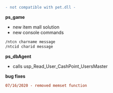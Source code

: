```diff
- not compatible with pet.dll -
```
**ps_game**
* new item mall solution
* new console commands
```asm
/ntcn charname message
/ntcid charid message
```

**ps_dbAgent**
* calls usp_Read_User_CashPoint_UsersMaster

**bug fixes**
```diff
07/16/2020 - removed memset function
```
